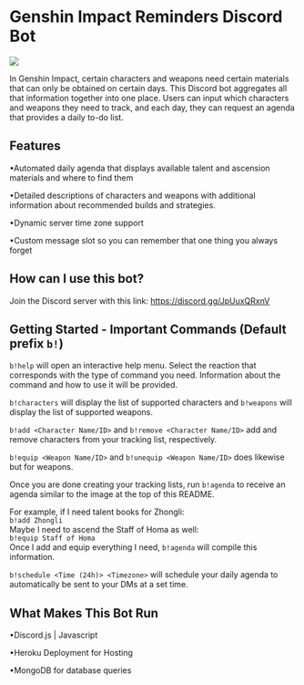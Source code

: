 # Genshin Impact Reminders Discord Bot

<img src=https://user-images.githubusercontent.com/71936834/120877644-54400e00-c57d-11eb-9d3f-62b11ac876f4.png>

In Genshin Impact, certain characters and weapons need certain materials that can only be obtained on certain days. This Discord bot aggregates all that information together into one place.
Users can input which characters and weapons they need to track, and each day, they can request an agenda that provides a daily to-do list.

## Features
•Automated daily agenda that displays available talent and ascension materials and where to find them

•Detailed descriptions of characters and weapons with additional information about recommended builds and strategies.

•Dynamic server time zone support

•Custom message slot so you can remember that one thing you always forget

## How can I use this bot?
Join the Discord server with this link: https://discord.gg/JpUuxQRxnV

## Getting Started - Important Commands (Default prefix `b!`)

`b!help` will open an interactive help menu. Select the reaction that corresponds with the type of command you need. Information about the command and how to use it will be provided.

`b!characters` will display the list of supported characters and `b!weapons` will display the list of supported weapons.

`b!add <Character Name/ID>` and `b!remove <Character Name/ID>` add and remove characters from your tracking list, respectively.

`b!equip <Weapon Name/ID>` and `b!unequip <Weapon Name/ID>` does likewise but for weapons.

Once you are done creating your tracking lists, run `b!agenda` to receive an agenda similar to the image at the top of this README.

For example, if I need talent books for Zhongli:  
`b!add Zhongli`  
Maybe I need to ascend the Staff of Homa as well:  
`b!equip Staff of Homa`  
Once I add and equip everything I need, `b!agenda` will compile this information.

`b!schedule <Time (24h)> <Timezone>` will schedule your daily agenda to automatically be sent to your DMs at a set time.

## What Makes This Bot Run
•Discord.js | Javascript

•Heroku Deployment for Hosting

•MongoDB for database queries
